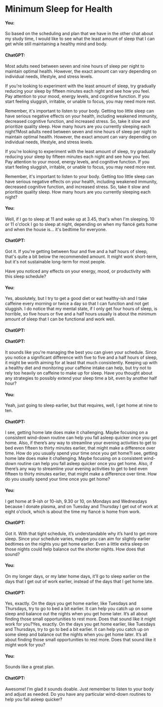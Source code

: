# Minimum Sleep for Health

#### You:
So based on the scheduling and plan that we have in the other chat about my study time, I would like to see what the least amount of sleep that I can get while still maintaining a healthy mind and body.

#### ChatGPT:
Most adults need between seven and nine hours of sleep per night to maintain optimal health. However, the exact amount can vary depending on individual needs, lifestyle, and stress levels.

If you're looking to experiment with the least amount of sleep, try gradually reducing your sleep by fifteen minutes each night and see how you feel. Pay attention to your mood, energy levels, and cognitive function. If you start feeling sluggish, irritable, or unable to focus, you may need more rest.

Remember, it's important to listen to your body. Getting too little sleep can have serious negative effects on your health, including weakened immunity, decreased cognitive function, and increased stress. So, take it slow and prioritize quality sleep. How many hours are you currently sleeping each night?Most adults need between seven and nine hours of sleep per night to maintain optimal health. However, the exact amount can vary depending on individual needs, lifestyle, and stress levels.

If you're looking to experiment with the least amount of sleep, try gradually reducing your sleep by fifteen minutes each night and see how you feel. Pay attention to your mood, energy levels, and cognitive function. If you start feeling sluggish, irritable, or unable to focus, you may need more rest.

Remember, it's important to listen to your body. Getting too little sleep can have serious negative effects on your health, including weakened immunity, decreased cognitive function, and increased stress. So, take it slow and prioritize quality sleep. How many hours are you currently sleeping each night?


#### You:
Well, if I go to sleep at 11 and wake up at 3.45, that's when I'm sleeping. 10 or 11 o'clock I go to sleep at night, depending on when my fiancé gets home and when the house is... it's bedtime for everyone.

#### ChatGPT:
Got it. If you're getting between four and five and a half hours of sleep, that's quite a bit below the recommended amount. It might work short-term, but it's not sustainable long-term for most people.

Have you noticed any effects on your energy, mood, or productivity with this sleep schedule?


#### You:
Yes, absolutely, but I try to get a good diet or eat healthy-ish and I take caffeine every morning or twice a day so that I can function and not get sluggish. I do notice that my mental state, if I only get four hours of sleep, is horrible, so five hours or five and a half hours usually is about the minimum amount of sleep that I can be functional and work well.

#### ChatGPT:


#### ChatGPT:
It sounds like you're managing the best you can given your schedule. Since you notice a significant difference with five to five and a half hours of sleep, it might be worth aiming for at least that much consistently. Keeping up with a healthy diet and monitoring your caffeine intake can help, but try not to rely too heavily on caffeine to make up for sleep. Have you thought about any strategies to possibly extend your sleep time a bit, even by another half hour?


#### You:
Yeah, just going to sleep earlier, but that requires, well, I get home at nine to ten.

#### ChatGPT:
I see, getting home late does make it challenging. Maybe focusing on a consistent wind-down routine can help you fall asleep quicker once you get home. Also, if there’s any way to streamline your evening activities to get to bed even fifteen to thirty minutes earlier, that might make a difference over time. How do you usually spend your time once you get home?I see, getting home late does make it challenging. Maybe focusing on a consistent wind-down routine can help you fall asleep quicker once you get home. Also, if there’s any way to streamline your evening activities to get to bed even fifteen to thirty minutes earlier, that might make a difference over time. How do you usually spend your time once you get home?


#### You:
I get home at 9-ish or 10-ish, 9.30 or 10, on Mondays and Wednesdays because I donate plasma, and on Tuesday and Thursday I get out of work at eight o'clock, which is about the time my fiancé is home from work.

#### ChatGPT:
Got it. With that tight schedule, it’s understandable why it’s hard to get more sleep. Since your schedule varies, maybe you can aim for slightly earlier bedtimes on the nights you get home earlier. Even a little extra sleep on those nights could help balance out the shorter nights. How does that sound?


#### You:
On my longer days, or my later home days, it'll go to sleep earlier on the days that I get out of work earlier, instead of the days that I get home late.

#### ChatGPT:
Yes, exactly. On the days you get home earlier, like Tuesdays and Thursdays, try to go to bed a bit earlier. It can help you catch up on some sleep and balance out the nights when you get home later. It’s all about finding those small opportunities to rest more. Does that sound like it might work for you?Yes, exactly. On the days you get home earlier, like Tuesdays and Thursdays, try to go to bed a bit earlier. It can help you catch up on some sleep and balance out the nights when you get home later. It’s all about finding those small opportunities to rest more. Does that sound like it might work for you?


#### You:
Sounds like a great plan.

#### ChatGPT:
Awesome! I’m glad it sounds doable. Just remember to listen to your body and adjust as needed. Do you have any particular wind-down routines to help you fall asleep quicker?
